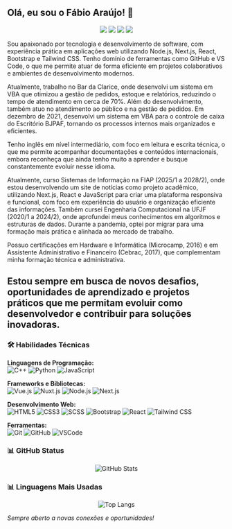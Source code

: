 ## Olá, eu sou o Fábio Araújo! 👋

<p align="center">
<a href="https://www.linkedin.com/in/dev-fabio-araujo"><img src="https://img.shields.io/badge/-Meu%20LinkedIn-0077B5?style=flat-square&logo=linkedin&logoColor=white"/></a>
<a href="mailto:devfabioaraujo@gmail.com"><img src="https://img.shields.io/badge/-Email-D14836?style=flat-square&logo=Gmail&logoColor=white"/></a>
<a href="https://wa.me/5532991646197"><img src="https://img.shields.io/badge/-Whatsapp-25D366?style=flat-square&logo=whatsapp&logoColor=white"/></a>
<a href="https://portfolio-fabio-araujo.vercel.app/"><img src="https://img.shields.io/badge/-Portfólio-000?style=flat-square&logo=vercel&logoColor=white"/></a>
</p>

Sou apaixonado por tecnologia e desenvolvimento de software, com experiência prática em aplicações web utilizando Node.js, Next.js, React, Bootstrap e Tailwind CSS. Tenho domínio de ferramentas como GitHub e VS Code, o que me permite atuar de forma eficiente em projetos colaborativos e ambientes de desenvolvimento modernos.

Atualmente, trabalho no Bar da Clarice, onde desenvolvi um sistema em VBA que otimizou a gestão de pedidos, estoque e relatórios, reduzindo o tempo de atendimento em cerca de 70%. Além do desenvolvimento, também atuo no atendimento ao público e na gestão de pedidos. Em dezembro de 2021, desenvolvi um sistema em VBA para o controle de caixa do Escritório BJPAF, tornando os processos internos mais organizados e eficientes.

Tenho inglês em nível intermediário, com foco em leitura e escrita técnica, o que me permite acompanhar documentações e conteúdos internacionais, embora reconheça que ainda tenho muito a aprender e busque constantemente evoluir nesse idioma.

Atualmente, curso Sistemas de Informação na FIAP (2025/1 a 2028/2), onde estou desenvolvendo um site de notícias como projeto acadêmico, utilizando Next.js, React e JavaScript para criar uma plataforma responsiva e funcional, com foco em experiência do usuário e organização eficiente das informações. Também cursei Engenharia Computacional na UFJF (2020/1 a 2024/2), onde aprofundei meus conhecimentos em algoritmos e estruturas de dados. Durante a pandemia, optei por migrar para uma formação mais prática e alinhada ao mercado de trabalho.

Possuo certificações em Hardware e Informática (Microcamp, 2016) e em Assistente Administrativo e Financeiro (Cebrac, 2017), que complementam minha formação técnica e administrativa.

Estou sempre em busca de novos desafios, oportunidades de aprendizado e projetos práticos que me permitam evoluir como desenvolvedor e contribuir para soluções inovadoras.
---

### 🛠 Habilidades Técnicas

**Linguagens de Programação:**  
![C++](https://img.shields.io/badge/-C++-00599C?style=flat&logo=cplusplus&logoColor=white)
![Python](https://img.shields.io/badge/-Python-3776AB?style=flat&logo=python&logoColor=white)
![JavaScript](https://img.shields.io/badge/-JavaScript-F7DF1E?style=flat&logo=javascript&logoColor=black)

**Frameworks e Bibliotecas:**  
![Vue.js](https://img.shields.io/badge/-Vue.js-4FC08D?style=flat&logo=vue.js&logoColor=white)
![Nuxt.js](https://img.shields.io/badge/-Nuxt.js-00C58E?style=flat&logo=nuxt.js&logoColor=white)
![Node.js](https://img.shields.io/badge/-Node.js-339933?style=flat&logo=node.js&logoColor=white)
![Next.js](https://img.shields.io/badge/-Next.js-000000?style=flat&logo=next.js&logoColor=white)

**Desenvolvimento Web:**  
![HTML5](https://img.shields.io/badge/-HTML5-E34F26?style=flat&logo=html5&logoColor=white)
![CSS3](https://img.shields.io/badge/-CSS3-1572B6?style=flat&logo=css3&logoColor=white)
![SCSS](https://img.shields.io/badge/-SCSS-CC6699?style=flat&logo=sass&logoColor=white)
![Bootstrap](https://img.shields.io/badge/-Bootstrap-7952B3?style=flat&logo=bootstrap&logoColor=white)
![React](https://img.shields.io/badge/-React-61DAFB?style=flat&logo=react&logoColor=black)
![Tailwind CSS](https://img.shields.io/badge/-Tailwind%20CSS-38B2AC?style=flat&logo=tailwind-css&logoColor=white)

**Ferramentas:**  
![Git](https://img.shields.io/badge/-Git-F05032?style=flat&logo=git&logoColor=white)
![GitHub](https://img.shields.io/badge/-GitHub-181717?style=flat&logo=github&logoColor=white)
![VSCode](https://img.shields.io/badge/-VSCode-007ACC?style=flat&logo=visual-studio-code&logoColor=white)

### 📊 GitHub Status

<p align="center">
  <img src="https://github-readme-stats.vercel.app/api?username=fabioarauju&show_icons=true&theme=radical" alt="GitHub Stats" />
</p>

### 📊 Linguagens Mais Usadas
<p align="center">
  <img src="https://github-readme-stats.vercel.app/api/top-langs/?username=fabioarauju&layout=compact&theme=radical" alt="Top Langs" />
</p>

_Sempre aberto a novas conexões e oportunidades!_
